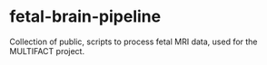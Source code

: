 # fetal-brain-pipeline
Collection of public, scripts to process fetal MRI data, used for the MULTIFACT project.
